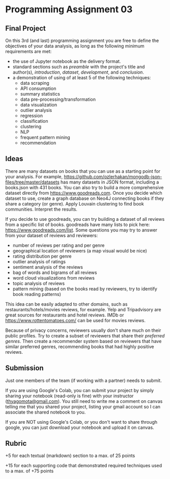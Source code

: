 # Programming Assignment 03

## Final Project

On this 3rd (and last) programming assignment you are free to define the objectives of your data analysis, as long as the following minimum requirements are met:

* the use of Jupyter notebook as the delivery format.
* standard sections such as *preamble* with the project's title and author(s), *introduction*, *dataset*, *development*, and *conclusion*. 
* a demonstration of using of at least 5 of the following techniques:
    * data scraping 
    * API consumption 
    * summary statistics
    * data pre-processing/transformation 
    * data visualization
    * outlier analysis 
    * regression
    * classification
    * clustering
    * NLP 
    * frequent pattern mining
    * recommendation

## Ideas

There are many datasets on books that you can use as a starting point for your analysis.  For example, https://github.com/ozlerhakan/mongodb-json-files/tree/master/datasets has many datasets in JSON format, including a books.json with 431 books.  You can also try to build a more comprehensive dataset directly from https://www.goodreads.com. Once you decide which dataset to use, create a graph database on Neo4J connecting books if they share a category (or genre). Apply Louvain clustering to find book communities. Interpret the results. 

If you decide to use goodreads, you can try building a dataset of all reviews from a specific list of books. goodreads have many lists to pick here: https://www.goodreads.com/list. Some questions you may try to answer from your dataset of reviews and reviewers:

* number of reviews per rating and per genre
* geographical location of reviewers (a map visual would be nice)
* rating distribution per genre 
* outlier analysis of ratings
* sentiment analysis of the reviews 
* bag of words and bigrams of all reviews
* word cloud visualizations from reviews
* topic analysis of reviews
* pattern mining (based on the books read by reviewers, try to identify book reading patterns)

This idea can be easily adapted to other domains, such as restaurants/hotels/movies reviews, for example. Yelp and Tripadvisory are great sources for restaurants and hotel reviews. IMDb or https://www.rottentomatoes.com/ can be used for movies reviews. 

Because of privacy concerns, reviewers usually don't share much on their public profiles.  Try to create a subset of reviewers that share their *preferred genres*. Then create a recommender system based on reviewers that have similar preferred genres, recommending books that had highly positive reviews. 

## Submission

Just one members of the team (if working with a partner) needs to submit. 

If you are using Google's Colab, you can submit your project by simply sharing your notebook (read-only is fine) with your instructor (thyagomota@gmail.com). You still need to write me a comment on canvas telling me that you shared your project, listing your gmail account so I can associate the shared notebook to you. 

If you are NOT using Google's Colab, or you don't want to share through google, you can just download your notebook and upload it on canvas. 

## Rubric

\+5 for each textual (markdown) section to a max. of 25 points

\+15 for each supporting code that demonstrated required techniques used to a max. of +75 points